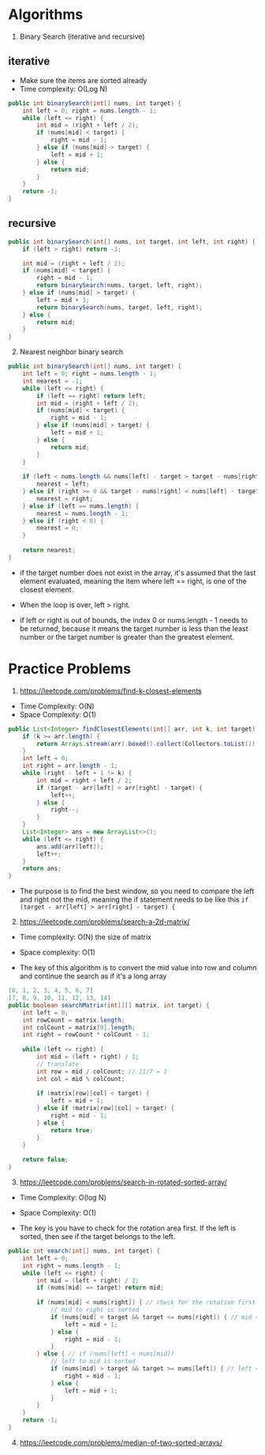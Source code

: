 # Algorithms
1. Binary Search (iterative and recursive)
## iterative
* Make sure the items are sorted already
* Time complexity: O(Log N)
```java
public int binarySearch(int[] nums, int target) {
    int left = 0; right = nums.length - 1;
    while (left <= right) {
        int mid = (right + left / 2);
        if (nums[mid] < target) {
            right = mid - 1;
        } else if (nums[mid] > target) {
            left = mid + 1;
        } else {
            return mid;
        }
    }
    return -1;
}
```

## recursive
```java
public int binarySearch(int[] nums, int target, int left, int right) {
    if (left > right) return -1;

    int mid = (right + left / 2);
    if (nums[mid] < target) {
        right = mid - 1;
        return binarySearch(nums, target, left, right);
    } else if (nums[mid] > target) {
        left = mid + 1;
        return binarySearch(nums, target, left, right);
    } else {
        return mid;
    }
}
```

2. Nearest neighbor binary search
```java
public int binarySearch(int[] nums, int target) {
    int left = 0; right = nums.length - 1;
    int nearest = -1;
    while (left <= right) {
        if (left == right) return left;
        int mid = (right + left / 2);
        if (nums[mid] < target) {
            right = mid - 1;
        } else if (nums[mid] > target) {
            left = mid + 1;
        } else {
            return mid;
        }
    }
    
    if (left < nums.length && nums[left] - target > target - nums[right]) {
        nearest = left;
    } else if (right >= 0 && target - nums[right] < nums[left] - target) {
        nearest = right;
    } else if (left == nums.length) {
        nearest = nums.length - 1;
    } else if (right < 0) {
        nearest = 0;
    }
    
    return nearest;
}
```

* if the target number does not exist in the array, it's assumed that the last element evaluated, meaning the item where left == right, is one of the closest element. 

* When the loop is over, left > right.

* if left or right is out of bounds, the index 0 or nums.length - 1 needs to be returned, because it means the target number is less than the least number or the target number is greater than the greatest element.

# Practice Problems
1. https://leetcode.com/problems/find-k-closest-elements

* Time Complexity: O(N)
* Space Complexity: O(1)
```java
public List<Integer> findClosestElements(int[] arr, int k, int target) {
    if (k >= arr.length) {
        return Arrays.stream(arr).boxed().collect(Collectors.toList());
    }
    int left = 0;
    int right = arr.length - 1;
    while (right - left + 1 != k) {
        int mid = right + left / 2;
        if (target - arr[left] > arr[right] - target) {
            left++;
        } else {
            right--;
        }
    }
    List<Integer> ans = new ArrayList<>();
    while (left <= right) {
        ans.add(arr[left]);
        left++;
    }
    return ans;
}
```

* The purpose is to find the best window, so you need to compare the left and right not the mid, meaning the if statement needs to be like this `if (target - arr[left] > arr[right] - target) {`


2. https://leetcode.com/problems/search-a-2d-matrix/

* Time complexity: O(N) the size of matrix
* Space complexity: O(1)

* The key of this algorithm is to convert the mid value into row and column and continue the search as if it's a long array

```java
[0, 1, 2, 3, 4, 5, 6, 7]
[7, 8, 9, 10, 11, 12, 13, 14]
public boolean searchMatrix(int[][] matrix, int target) {
    int left = 0;
    int rowCount = matrix.length;
    int colCount = matrix[0].length;
    int right = rowCount * colCount - 1;
    
    while (left <= right) {
        int mid = (left + right) / 2;
        // translate
        int row = mid / colCount; // 11/7 = 1
        int col = mid % colCount;
        
        if (matrix[row][col] < target) {
            left = mid + 1;
        } else if (matrix[row][col] > target) {
            right = mid - 1;
        } else {
            return true;
        }
    }
    
    return false;
}
```

3. https://leetcode.com/problems/search-in-rotated-sorted-array/

* Time Complexity: O(log N)
* Space Complexity: O(1)

* The key is you have to check for the rotation area first. If the left is sorted, then see if the target belongs to the left. 
```java
public int search(int[] nums, int target) {
    int left = 0;
    int right = nums.length - 1;
    while (left <= right) {
        int mid = (left + right) / 2;
        if (nums[mid] == target) return mid;
        
        if (nums[mid] < nums[right]) { // check for the rotation first
            // mid to right is sorted
            if (nums[mid] < target && target <= nums[right]) { // mid < target <= right
                left = mid + 1;
            } else {
                right = mid - 1;
            }
        } else { // if (nums[left] < nums[mid])
            // left to mid is sorted
            if (nums[mid] > target && target >= nums[left]) { // left <= target < mid
                right = mid - 1;
            } else {
                left = mid + 1;
            }
        }
    }
    return -1;
}
```


4. https://leetcode.com/problems/median-of-two-sorted-arrays/

